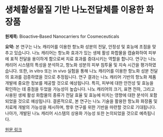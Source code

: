 # 생체활성물질 기반 나노전달체를 이용한 화장품

**원제목:** Bioactive‐Based Nanocarriers for Cosmeceuticals

**요약:** 본 연구는 나노 캐리어를 이용한 항노화 성분의 전달, 안정성 및 효능에 초점을 맞추고 있습니다.  나노 캐리어는 항노화 효과가 있는 생체 활성 화합물을 캡슐화하여 피부에 표적 전달을 용이하게 함으로써 치료 효과를 증대시키는 역할을 합니다.  연구는 나노 캐리어 시스템의 특성을 분석하고,  항노화 성분의 피부 침투율 및 지속 시간을 평가하였습니다.  또한,  in vitro 또는 in vivo 실험을 통해  나노 캐리어를 이용한 항노화 성분 전달의 효과를 검증하였을 것으로 추정됩니다.  연구 결과는 나노 캐리어 기반의 항노화 제품 개발에 중요한 정보를 제공할 것으로 예상됩니다.  특히,  피부에 대한 안전성 및 효능을 확인하는 데 중점을 두었을 가능성이 높습니다.  나노 캐리어의 크기, 표면 전하, 그리고 사용된 생체 활성 화합물의 종류가 전달 효율 및 효능에 미치는 영향에 대한 분석이 포함되었을 것으로 예상됩니다.  결론적으로, 본 연구는 나노 기술을 활용한 항노화 화장품 및 치료제 개발의 가능성을 제시하며,  향후 연구를 위한 기반을 마련할 것으로 기대됩니다.  나아가,  개발된 나노 캐리어 시스템의 상용화 가능성 또한 논의되었을 것으로 예측됩니다.

[원문 링크](https://onlinelibrary.wiley.com/doi/pdf/10.1002/9781394287345#page=365)
